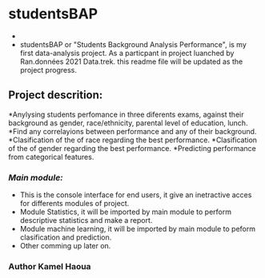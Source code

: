 # studentsBAP
*
* studentsBAP or "Students Background Analysis Performance", is my first data-analysis project. As a particpant in project luanched by Ran.données 2021 Data.trek. this readme file will be updated as the project progress.

## Project descrition:
 *Anylysing students perfomance in three diferents exams, against their background as gender, race/ethnicity, parental level of education, lunch.
 *Find any correlayions between performance and any of their background.
 *Clasification of the of race regarding the best performance. 
 *Clasification of the of gender regarding the best performance.
 *Predicting performance from categorical features.
### *Main module:*
* This is the console interface for end users, it give an inetractive acces for differents modules of project.
* Module Statistics, it will be imported by main module to perform descriptive statistics and make a report.
* Module machine learning, it will be imported by main module to peform clasification and prediction. 
* Other comming up later on.
### Author Kamel Haoua
